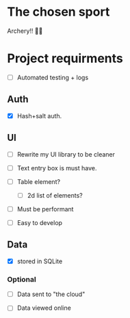 # The chosen sport
Archery!! 🏹🎯

# Project requirments

- [ ] Automated testing + logs

## Auth
- [X] Hash+salt auth. 

## UI
- [ ] Rewrite my UI library to be cleaner
- [ ] Text entry box is must have.
- [ ] Table element?
    - [ ] 2d list of elements?
- [ ] Must be performant 
- [ ] Easy to develop


## Data
- [x] stored in SQLite


### Optional
- [ ] Data sent to "the cloud" 
- [ ] Data viewed online 


